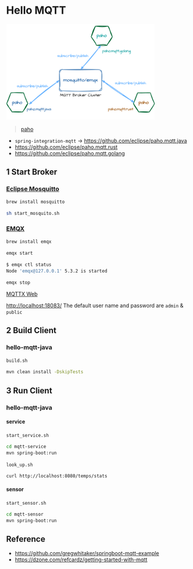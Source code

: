 # Hello MQTT

<img src="doc/hello-mqtt.drawio.png" alt="hello-mqtt" style="width:400px" />

> [paho](https://eclipse.dev/paho/)
>
- `spring-integration-mqtt` ->  <https://github.com/eclipse/paho.mqtt.java>
- <https://github.com/eclipse/paho.mqtt.rust>
- <https://github.com/eclipse/paho.mqtt.golang>

## 1 Start Broker

### [Eclipse Mosquitto](https://mosquitto.org/)

```sh
brew install mosquitto
```

```sh
sh start_mosquito.sh
```

### [EMQX](https://github.com/emqx/emqx)

```sh
brew install emqx
```

```sh
emqx start
```

```sh
$ emqx ctl status                                                                                                                                                  1 ↵
Node 'emqx@127.0.0.1' 5.3.2 is started
```

```sh
emqx stop
```

[MQTTX Web](https://mqttx.app/web)

<http://localhost:18083/> The default user name and password are `admin` & `public`

## 2 Build Client

### hello-mqtt-java

`build.sh`

```sh
mvn clean install -DskipTests
```

## 3 Run Client

### hello-mqtt-java

#### service

`start_service.sh`

```sh
cd mqtt-service 
mvn spring-boot:run 
```

`look_up.sh`

```sh
curl http://localhost:8080/temps/stats
```

#### sensor

`start_sensor.sh`

```sh
cd mqtt-sensor 
mvn spring-boot:run 
```

## Reference

- <https://github.com/gregwhitaker/springboot-mqtt-example>
- <https://dzone.com/refcardz/getting-started-with-mqtt>
